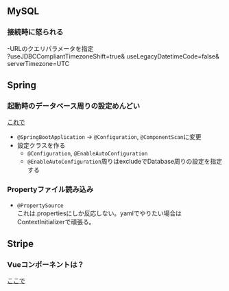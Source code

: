 ## MySQL
### 接続時に怒られる
-URLのクエリパラメータを指定  
?useJDBCCompliantTimezoneShift=true&
useLegacyDatetimeCode=false&
serverTimezone=UTC

## Spring
### 起動時のデータベース周りの設定めんどい
[これで](https://codeday.me/jp/qa/20190216/269579.html)  
- `@SpringBootApplication` → `@Configuration`, `@ComponentScan`に変更　
- 設定クラスを作る
    - `@Configuration`, `@EnableAutoConfiguration`
    - `@EnableAutoConfiguration`周りはexcludeでDatabase周りの設定を指定する


### Propertyファイル読み込み
- `@PropertySource`  
これは.propertiesにしか反応しない。yamlでやりたい場合はContextInitializerで頑張る。

## Stripe
### Vueコンポーネントは？
[ここで](https://tech.actindi.net/2019/06/04/084920)
